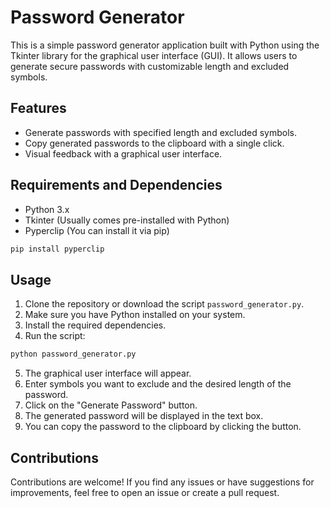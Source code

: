 # Password Generator

This is a simple password generator application built with Python using the Tkinter library for the graphical user interface (GUI). It allows users to generate secure passwords with customizable length and excluded symbols.

## Features

- Generate passwords with specified length and excluded symbols.
- Copy generated passwords to the clipboard with a single click.
- Visual feedback with a graphical user interface.

## Requirements and Dependencies

- Python 3.x
- Tkinter (Usually comes pre-installed with Python)
- Pyperclip (You can install it via pip) 
```bash
pip install pyperclip
```

## Usage

1. Clone the repository or download the script `password_generator.py`.
2. Make sure you have Python installed on your system.
3. Install the required dependencies.
4. Run the script: 
```bash
python password_generator.py
```
5. The graphical user interface will appear.
6. Enter symbols you want to exclude and the desired length of the password.
7. Click on the "Generate Password" button.
8. The generated password will be displayed in the text box.
9. You can copy the password to the clipboard by clicking the button.

## Contributions

Contributions are welcome! If you find any issues or have suggestions for improvements, feel free to open an issue or create a pull request.
